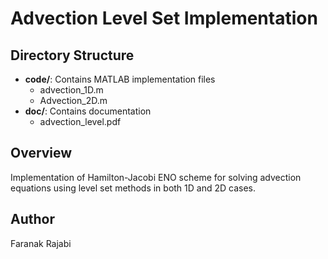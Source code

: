 # Advection Level Set Implementation

## Directory Structure
- **code/**: Contains MATLAB implementation files
  - advection_1D.m
  - Advection_2D.m
- **doc/**: Contains documentation
  - advection_level.pdf

## Overview
Implementation of Hamilton-Jacobi ENO scheme for solving advection equations using level set methods in both 1D and 2D cases.

## Author
Faranak Rajabi

